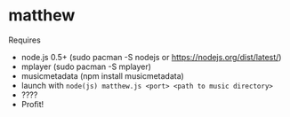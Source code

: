 # matthew

Requires 
  - node.js 0.5+ (sudo pacman -S nodejs or https://nodejs.org/dist/latest/)
  - mplayer (sudo pacman -S mplayer)
  - musicmetadata (npm install musicmetadata)
  - launch with ```node(js) matthew.js <port> <path to music directory>```
  - ????
  - Profit!
